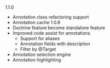 1.1.0
* Annotation class refactoring support
* Annotation cache
1.0.8
* Doctrine feature become standalone feature
* Improved code assist for annotations
  * Support for aliases
  * Annotation fields with description
  * Filter by @Target
* Annotation selection engine
* Annotation highlighting
